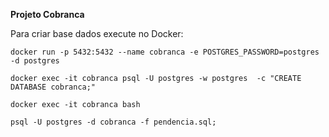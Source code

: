 **Projeto Cobranca**

Para criar base dados execute no Docker:

```
docker run -p 5432:5432 --name cobranca -e POSTGRES_PASSWORD=postgres -d postgres

docker exec -it cobranca psql -U postgres -w postgres  -c "CREATE DATABASE cobranca;"

docker exec -it cobranca bash

psql -U postgres -d cobranca -f pendencia.sql;

```


